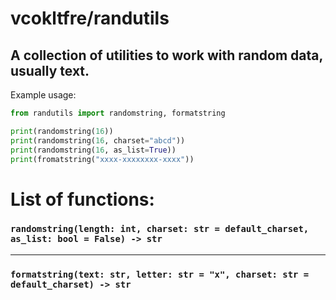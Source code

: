 # vcokltfre/randutils

## A collection of utilities to work with random data, usually text.

Example usage:
```py
from randutils import randomstring, formatstring

print(randomstring(16))
print(randomstring(16, charset="abcd"))
print(randomstring(16, as_list=True))
print(fromatstring("xxxx-xxxxxxxx-xxxx"))
```

# List of functions:

### `randomstring(length: int, charset: str = default_charset, as_list: bool = False) -> str`
---
### `formatstring(text: str, letter: str = "x", charset: str = default_charset) -> str`